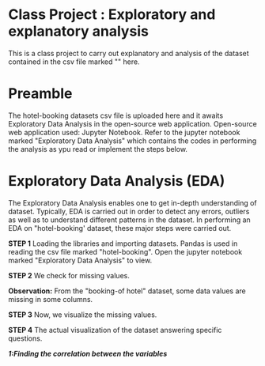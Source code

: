 # Class Project : Exploratory and explanatory analysis
This is a class project to carry out explanatory and analysis of the dataset contained in the csv file marked "" here.

# Preamble
The hotel-booking datasets csv file is uploaded here and it awaits Exploratory Data Analysis in the open-source web application.
Open-source web application used: Jupyter Notebook. 
Refer to the jupyter notebook marked "Exploratory Data Analysis" which contains the codes in performing the analysis as ypu read or implement the steps below.

# Exploratory Data Analysis (EDA)
The Exploratory Data Analysis enables one to get in-depth understanding of dataset. Typically, EDA is carried out in order to detect any errors, outliers as well as to understand different patterns in the dataset. 
In performing an EDA on "hotel-booking' dataset, these major steps were carried out.

**STEP 1**
Loading the libraries and importing datasets. Pandas is used in reading the csv file marked "hotel-booking". Open the jupyter notebook marked "Exploratory Data Analysis" to view.


**STEP 2**
We check for missing values. 

****Observation:**** From the "booking-of hotel" dataset, some data values are missing in some columns. 

**STEP 3** 
Now, we visualize the missing values.

**STEP 4** 
The actual visualization of the dataset answering specific questions.

***1:Finding the correlation between the variables***




